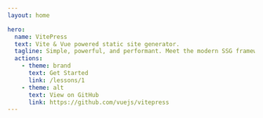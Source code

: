 ```yaml
---
layout: home

hero:
  name: VitePress
  text: Vite & Vue powered static site generator.
  tagline: Simple, powerful, and performant. Meet the modern SSG framework you've always wanted.
  actions:
    - theme: brand
      text: Get Started
      link: /lessons/1
    - theme: alt
      text: View on GitHub
      link: https://github.com/vuejs/vitepress
---
```

